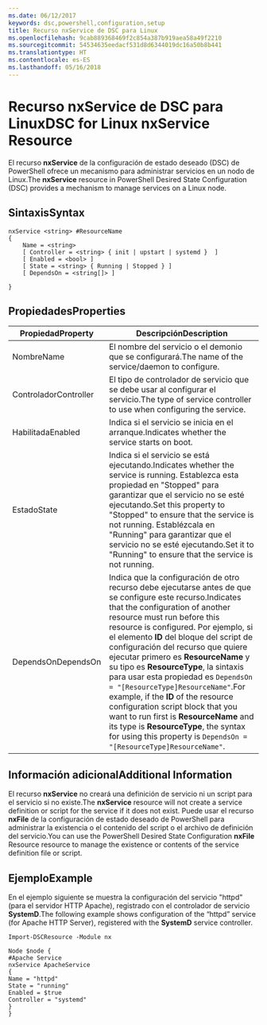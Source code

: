 ```yaml
---
ms.date: 06/12/2017
keywords: dsc,powershell,configuration,setup
title: Recurso nxService de DSC para Linux
ms.openlocfilehash: 9cab889368469f2c854a387b919aea58a49f2210
ms.sourcegitcommit: 54534635eedacf531d8d6344019dc16a50b8b441
ms.translationtype: HT
ms.contentlocale: es-ES
ms.lasthandoff: 05/16/2018
---
```

# <a name="dsc-for-linux-nxservice-resource"></a><span data-ttu-id="2b0eb-103">Recurso nxService de DSC para Linux</span><span class="sxs-lookup"><span data-stu-id="2b0eb-103">DSC for Linux nxService Resource</span></span>

<span data-ttu-id="2b0eb-104">El recurso **nxService** de la configuración de estado deseado (DSC) de PowerShell ofrece un mecanismo para administrar servicios en un nodo de Linux.</span><span class="sxs-lookup"><span data-stu-id="2b0eb-104">The **nxService** resource in PowerShell Desired State Configuration (DSC) provides a mechanism to manage services on a Linux node.</span></span>

## <a name="syntax"></a><span data-ttu-id="2b0eb-105">Sintaxis</span><span class="sxs-lookup"><span data-stu-id="2b0eb-105">Syntax</span></span>

```
nxService <string> #ResourceName
{
    Name = <string>
    [ Controller = <string> { init | upstart | systemd }  ]
    [ Enabled = <bool> ]
    [ State = <string> { Running | Stopped } ]
    [ DependsOn = <string[]> ]

}
```

## <a name="properties"></a><span data-ttu-id="2b0eb-106">Propiedades</span><span class="sxs-lookup"><span data-stu-id="2b0eb-106">Properties</span></span>
|  <span data-ttu-id="2b0eb-107">Propiedad</span><span class="sxs-lookup"><span data-stu-id="2b0eb-107">Property</span></span> |  <span data-ttu-id="2b0eb-108">Descripción</span><span class="sxs-lookup"><span data-stu-id="2b0eb-108">Description</span></span> |
|---|---|
| <span data-ttu-id="2b0eb-109">Nombre</span><span class="sxs-lookup"><span data-stu-id="2b0eb-109">Name</span></span>| <span data-ttu-id="2b0eb-110">El nombre del servicio o el demonio que se configurará.</span><span class="sxs-lookup"><span data-stu-id="2b0eb-110">The name of the service/daemon to configure.</span></span>|
| <span data-ttu-id="2b0eb-111">Controlador</span><span class="sxs-lookup"><span data-stu-id="2b0eb-111">Controller</span></span>| <span data-ttu-id="2b0eb-112">El tipo de controlador de servicio que se debe usar al configurar el servicio.</span><span class="sxs-lookup"><span data-stu-id="2b0eb-112">The type of service controller to use when configuring the service.</span></span>|
| <span data-ttu-id="2b0eb-113">Habilitada</span><span class="sxs-lookup"><span data-stu-id="2b0eb-113">Enabled</span></span>| <span data-ttu-id="2b0eb-114">Indica si el servicio se inicia en el arranque.</span><span class="sxs-lookup"><span data-stu-id="2b0eb-114">Indicates whether the service starts on boot.</span></span>|
| <span data-ttu-id="2b0eb-115">Estado</span><span class="sxs-lookup"><span data-stu-id="2b0eb-115">State</span></span>| <span data-ttu-id="2b0eb-116">Indica si el servicio se está ejecutando.</span><span class="sxs-lookup"><span data-stu-id="2b0eb-116">Indicates whether the service is running.</span></span> <span data-ttu-id="2b0eb-117">Establezca esta propiedad en "Stopped" para garantizar que el servicio no se esté ejecutando.</span><span class="sxs-lookup"><span data-stu-id="2b0eb-117">Set this property to "Stopped" to ensure that the service is not running.</span></span> <span data-ttu-id="2b0eb-118">Establézcala en "Running" para garantizar que el servicio no se esté ejecutando.</span><span class="sxs-lookup"><span data-stu-id="2b0eb-118">Set it to "Running" to ensure that the service is not running.</span></span>|
| <span data-ttu-id="2b0eb-119">DependsOn</span><span class="sxs-lookup"><span data-stu-id="2b0eb-119">DependsOn</span></span> | <span data-ttu-id="2b0eb-120">Indica que la configuración de otro recurso debe ejecutarse antes de que se configure este recurso.</span><span class="sxs-lookup"><span data-stu-id="2b0eb-120">Indicates that the configuration of another resource must run before this resource is configured.</span></span> <span data-ttu-id="2b0eb-121">Por ejemplo, si el elemento **ID** del bloque del script de configuración del recurso que quiere ejecutar primero es **ResourceName** y su tipo es **ResourceType**, la sintaxis para usar esta propiedad es `DependsOn = "[ResourceType]ResourceName"`.</span><span class="sxs-lookup"><span data-stu-id="2b0eb-121">For example, if the **ID** of the resource configuration script block that you want to run first is **ResourceName** and its type is **ResourceType**, the syntax for using this property is `DependsOn = "[ResourceType]ResourceName"`.</span></span>|


## <a name="additional-information"></a><span data-ttu-id="2b0eb-122">Información adicional</span><span class="sxs-lookup"><span data-stu-id="2b0eb-122">Additional Information</span></span>

<span data-ttu-id="2b0eb-123">El recurso **nxService** no creará una definición de servicio ni un script para el servicio si no existe.</span><span class="sxs-lookup"><span data-stu-id="2b0eb-123">The **nxService** resource will not create a service definition or script for the service if it does not exist.</span></span> <span data-ttu-id="2b0eb-124">Puede usar el recurso **nxFile** de la configuración de estado deseado de PowerShell para administrar la existencia o el contenido del script o el archivo de definición del servicio.</span><span class="sxs-lookup"><span data-stu-id="2b0eb-124">You can use the PowerShell Desired State Configuration **nxFile** Resource resource to manage the existence or contents of the service definition file or script.</span></span>

## <a name="example"></a><span data-ttu-id="2b0eb-125">Ejemplo</span><span class="sxs-lookup"><span data-stu-id="2b0eb-125">Example</span></span>

<span data-ttu-id="2b0eb-126">En el ejemplo siguiente se muestra la configuración del servicio "httpd" (para el servidor HTTP Apache), registrado con el controlador de servicio **SystemD**.</span><span class="sxs-lookup"><span data-stu-id="2b0eb-126">The following example shows configuration of the “httpd” service (for Apache HTTP Server), registered with the **SystemD** service controller.</span></span>

```
Import-DSCResource -Module nx

Node $node {
#Apache Service
nxService ApacheService
{
Name = "httpd"
State = "running"
Enabled = $true
Controller = "systemd"
}
}
```